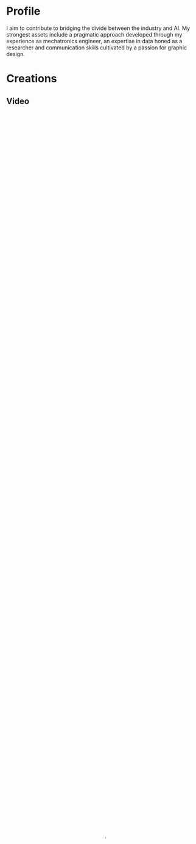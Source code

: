 # Profile

I aim to contribute to bridging the divide between the industry and AI. My strongest assets include a pragmatic approach developed through my experience as mechatronics engineer, an expertise in data honed as a researcher and communication skills cultivated by a passion for graphic design.

# Creations
## Video

<div class="video" style="padding-top=56.25%;">
<video src="/img/Fanny_Rebiffe.mp4" poster="/img/thumbnail.PNG" class="presentation" control width="100%" height="100%" type="video/mp4" controls></video>
</div>
<p></p>

## Infographics

<div class="row">
  <div class="column">
    <a href="http://fanny-rebiffe.github.io/infographics/Metaheuristic.pdf">
    <img src="http://fanny-rebiffe.github.io/img/meta.JPG" alt="Metaheuristic">
    </a>
  </div>
  <div class="column">
    <a href="http://fanny-rebiffe.github.io/infographics/Combinatorial_optimization.pdf">
    <img src="http://fanny-rebiffe.github.io/img/combi.JPG" alt="Combinatorial optimization">
    </a>
  </div>
  <div class="column">
    <a href="http://fanny-rebiffe.github.io/infographics/Ensemble_Learning.pdf">
    <img src="http://fanny-rebiffe.github.io/img/ens.jpg" alt="Ensemble learning">
    </a>
  </div>
</div>
<p></p>

## Presentation

<a href="https://www.digishape.nl/nieuws/look-back-online-technical-session-on-ai-sailing-february-7">
<img src="http://fanny-rebiffe.github.io/img/pres.jpg" alt="MARIN presentation">
</a>

